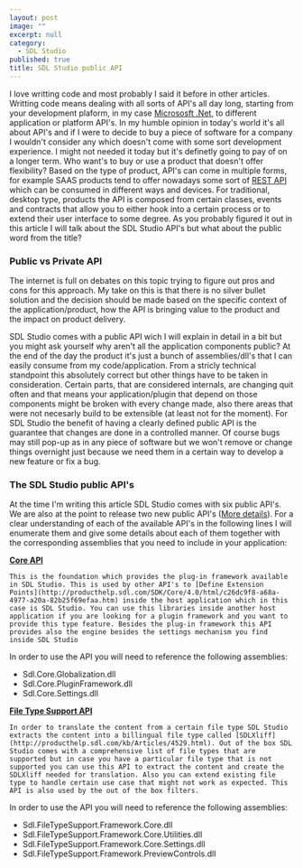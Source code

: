 ```yaml
---
layout: post
image: ""
excerpt: null
category: 
  - SDL Studio
published: true
title: SDL Studio public API
---
```





<p class="dropcap"> I love writting code and most probably I said it before in other articles. Writting code means dealing with all sorts of API's all day long, starting from your development plaform, in my case <a href="https://www.microsoft.com/net" target="_blank">Micrososft .Net</a>, to different application or platform API's. In my humble opinion in today's world it's all about API's and if I were to decide to buy a piece of software for a company I wouldn't consider any which doesn't come with some sort development experience. I might not needed it today but it's definetly going to pay of on a longer term. Who want's to buy or use a product that doesn't offer flexibility? Based on the type of product, API's can come in multiple forms, for example SAAS products tend to offer nowadays some sort of <a href="https://en.wikipedia.org/wiki/Representational_state_transferREST" target="_blank">REST API</a> which can be consumed in different ways and devices. For traditional, desktop type, products the API is composed from certain classes, events and contracts that allow you to either hook into a certain process or to extend their user interface to some degree. As you probably figured it out in this article I will talk about the SDL Studio API's but what about the public word from the title?</p>

### Public vs Private API
The internet is full on debates on this topic trying to figure out pros and cons for this approach. My take on this is that there is no silver bullet solution and the decision should be made based on the specific context of the application/product, how the API is bringing value to the product and the impact on product delivery.

SDL Studio comes with a public API wich I will explain in detail in a bit but you might ask yourself why aren't all the application components public? At the end of the day the product it's just a bunch of assemblies/dll's that I can easily consume from my code/application. From a stricly technical standpoint this absolutely correct but other things have to be taken in consideration. Certain parts, that are considered internals, are changing quit often and that means your application/plugin that depend on those components might be broken with every change made, also there areas that were not necesarly build to be extensible (at least not for the moment). For SDL Studio the benefit of having a clearly defined public API is the  guarantee that changes are done in a controlled manner. Of course bugs may still pop-up as in any piece of software but we won't remove or change things overnight just because we need them in a certain way to develop a new feature or fix a bug.

### The SDL Studio public API's

At the time I'm writing this article SDL Studio comes with six public API's. We are also at the point to release two new public API's ([More details](https://community.sdl.com/developers/language-developers/f/61/t/6451)). For a clear understanding of each of the available API's in the following lines I will enumerate them and give some details about each of them together with the corresponding assemblies that you need to include in your application:

**[Core API](http://producthelp.sdl.com/SDK/Core/4.0/html/ecbcf309-0686-4cc0-85ef-a8963f73d369.htm)**

`This is the foundation which provides the plug-in framework available in SDL Studio. This is used by other API's to [Define Extension Points](http://producthelp.sdl.com/SDK/Core/4.0/html/c26dc9f8-a68a-4977-a20a-82b25f69efaa.htm) inside the host application which in this case is SDL Studio. You can use this libraries inside another host application if you are looking for a plugin framework and you want to provide this type feature. Besides the plug-in framework this API provides also the engine besides the settings mechanism you find inside SDL Studio`

In order to use the API you will need to reference the following assemblies:
- Sdl.Core.Globalization.dll
- Sdl.Core.PluginFramework.dll
- Sdl.Core.Settings.dll

**[File Type Support API](http://producthelp.sdl.com/SDK/FileTypeSupport/4.0/html/1f5584af-9763-46ff-894b-08127a2421a7.htm)**

`In order to translate the content from a certain file type SDL Studio extracts the content into a billingual file type called [SDLXliff](http://producthelp.sdl.com/kb/Articles/4529.html). Out of the box SDL Studio comes with a comprehensive list of file types that are supported but in case you have a particular file type that is not supported you can use this API to extract the content and create the SDLXliff needed for translation. Also you can extend existing file type to handle certain use case that might not work as expected. This API is also used by the out of the box filters.`

In order to use the API you will need to reference the following assemblies:
- Sdl.FileTypeSupport.Framework.Core.dll
- Sdl.FileTypeSupport.Framework.Core.Utilities.dll
- Sdl.FileTypeSupport.Framework.Core.Settings.dll
- Sdl.FileTypeSupport.Framework.PreviewControls.dll


